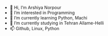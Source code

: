 - 👋 Hi, I’m Arshiya Norpour
- 👀 I’m interested in Programming
- 🌱 I’m currently learning Python, Machi
- 🌱 I’m currently studying in Tehran Allame-Helli
- 📫 Github, Linux, Python
